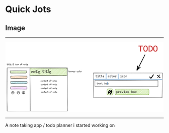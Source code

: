 # Quick Jots

## Image
---
![idea](assets/idea/idea.excalidraw.png)

---
A note taking app / todo planner i started working on